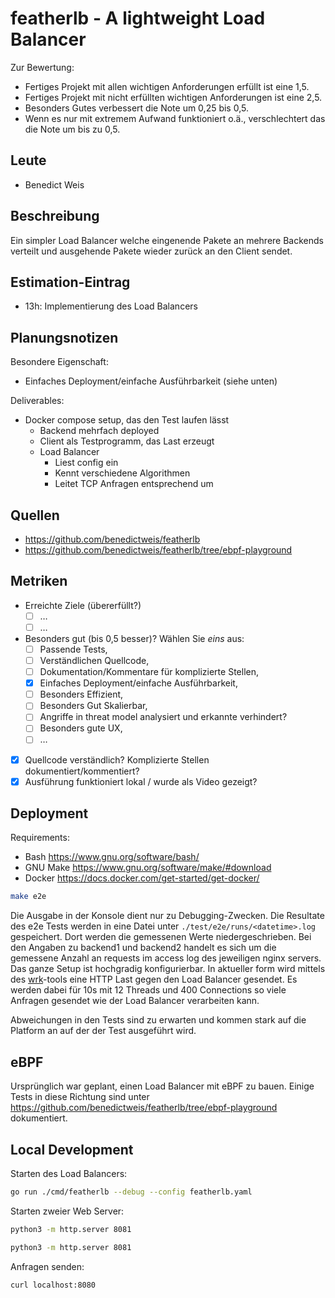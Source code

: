 # featherlb - A lightweight Load Balancer

Zur Bewertung:

- Fertiges Projekt mit allen wichtigen Anforderungen erfüllt ist eine 1,5.
- Fertiges Projekt mit nicht erfüllten wichtigen Anforderungen ist eine 2,5.
- Besonders Gutes verbessert die Note um 0,25 bis 0,5.
- Wenn es nur mit extremem Aufwand funktioniert o.ä., verschlechtert das die Note um bis zu 0,5.

## Leute

- Benedict Weis

## Beschreibung

Ein simpler Load Balancer welche eingenende Pakete an mehrere Backends verteilt und ausgehende Pakete wieder zurück an den Client sendet.

## Estimation-Eintrag

- 13h: Implementierung des Load Balancers

## Planungsnotizen

Besondere Eigenschaft:

- Einfaches Deployment/einfache Ausführbarkeit (siehe unten)

Deliverables:

- Docker compose setup, das den Test laufen lässt
  - Backend mehrfach deployed
  - Client als Testprogramm, das Last erzeugt
  - Load Balancer
    - Liest config ein
    - Kennt verschiedene Algorithmen
    - Leitet TCP Anfragen entsprechend um

## Quellen

- <https://github.com/benedictweis/featherlb>
- <https://github.com/benedictweis/featherlb/tree/ebpf-playground>

## Metriken

- Erreichte Ziele (übererfüllt?)
  - [ ] …
  - [ ] …
- Besonders gut (bis 0,5 besser)? Wählen Sie *eins* aus:
  - [ ] Passende Tests,
  - [ ] Verständlichen Quellcode,
  - [ ] Dokumentation/Kommentare für komplizierte Stellen,
  - [x] Einfaches Deployment/einfache Ausführbarkeit,
  - [ ] Besonders Effizient,
  - [ ] Besonders Gut Skalierbar,
  - [ ] Angriffe in threat model analysiert und erkannte verhindert?
  - [ ] Besonders gute UX,
  - [ ] …
- [x] Quellcode verständlich? Komplizierte Stellen dokumentiert/kommentiert?
- [x] Ausführung funktioniert lokal / wurde als Video gezeigt?

## Deployment

Requirements:

- Bash <https://www.gnu.org/software/bash/>
- GNU Make <https://www.gnu.org/software/make/#download>
- Docker <https://docs.docker.com/get-started/get-docker/>

```bash
make e2e
```

Die Ausgabe in der Konsole dient nur zu Debugging-Zwecken. Die Resultate des e2e Tests werden in eine Datei unter `./test/e2e/runs/<datetime>.log` gespeichert. Dort werden die gemessenen Werte niedergeschrieben. Bei den Angaben zu backend1 und backend2 handelt es sich um die gemessene Anzahl an requests im access log des jeweiligen nginx servers. Das ganze Setup ist hochgradig konfigurierbar. In aktueller form wird mittels des [wrk](https://github.com/wg/wrk)-tools eine HTTP Last gegen den Load Balancer gesendet. Es werden dabei für 10s mit 12 Threads und 400 Connections so viele Anfragen gesendet wie der Load Balancer verarbeiten kann.

Abweichungen in den Tests sind zu erwarten und kommen stark auf die Platform an auf der der Test ausgeführt wird.

## eBPF

Ursprünglich war geplant, einen Load Balancer mit eBPF zu bauen. Einige Tests in diese Richtung sind unter <https://github.com/benedictweis/featherlb/tree/ebpf-playground> dokumentiert.

## Local Development

Starten des Load Balancers:

```bash
go run ./cmd/featherlb --debug --config featherlb.yaml
```

Starten zweier Web Server:

```bash
python3 -m http.server 8081
```

```bash
python3 -m http.server 8081
```

Anfragen senden:

```bash
curl localhost:8080
```
